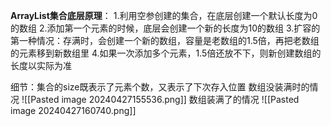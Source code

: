 **ArrayList集合底层原理**：
1.利用空参创建的集合，在底层创建一个默认长度为0的数组
2.添加第一个元素的时候，底层会创建一个新的长度为10的数组
3.扩容的第一种情况：存满时，会创建一个新的数组，容量是老数组的1.5倍，再把老数组的元素移到新数组里
4.如果一次添加多个元素，1.5倍还放不下，则新创建数组的长度以实际为准

细节：集合的size既表示了元素个数，又表示了下次存入位置
数组没装满时的情况
![[Pasted image 20240427155536.png]]
数组装满了的情况
![[Pasted image 20240427160740.png]]